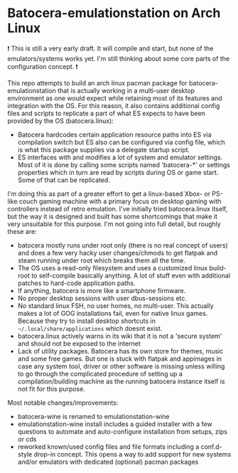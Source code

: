 # Batocera-emulationstation on Arch Linux

❗ This is still a very early draft. It will compile and start, but none of the emulators/systems works yet. I'm still thinking about some core parts of the configuration concept. ❗

This repo attempts to build an arch linux pacman package for batocera-emulationstation that is actually working in a multi-user desktop environment as one would expect while retaining most of its features and integration with the OS.
For this reason, it also contains additional config files and scripts to replicate a part of what ES expects to have been provided by the OS (batocera.linux):
* Batocera hardcodes certain application resource paths into ES via compilation switch but ES also can be configured via config file, which is what this package supplies via a delegate startup script.
* ES interfaces with and modifies a lot of system and emulator settings. Most of it is done by calling some scripts named 'batocera-*' or settings properties which in turn are read by scripts during OS or game start. Some of that can be replicated.

I'm doing this as part of a greater effort to get a linux-based Xbox- or PS-like couch gaming machine with a primary focus on desktop gaming with controllers instead of retro emulation. 
I've initially tried batocera.linux itself, but the way it is designed and built has some shortcomings that make it very unsuitable for this purpose. I'm not going into full detail, but roughly these are:
* batocera mostly runs under root only (there is no real concept of users) and does a few very hacky user changes/chmods to get flatpak and steam running under root which breaks them all the time.
* The OS uses a read-only filesystem and uses a customized linux build-root to self-compile basically anything. A lot of stuff even with additional patches to hard-code application paths.
* If anything, batocera is more like a smartphone firmware. 
* No proper desktop sessions with user dbus-sessions etc.
* No standard linux FSH, no user homes, no multi-user. This actually makes a lot of GOG installations fail, even for native linux games. Because they try to install desktop shortcuts in `~/.local/share/applications` which doesnt exist.
* batocera.linux actively warns in its wiki that it is not a 'secure system' and should not be exposed to the internet
* Lack of utility packages. Batocera has its own store for themes, music and some free games. But one is stuck with flatpak and appimages in case any system tool, driver or other software is missing unless willing to go through the complicated procedure of setting up a compilation/building machine as the running batocera instance itself is not fit for this purpose.

Most notable changes/improvements:
 * batocera-wine is renamed to emulationstation-wine
 * emulationstation-wine install includes a guided installer with a few questions to automate and auto-configure installation from setups, zips or cds
 * reworked known/used config files and file formats including a conf.d-style drop-in concept. This opens a way to add support for new systems and/or emulators with dedicated (optional) pacman packages
